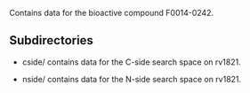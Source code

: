 Contains data for the bioactive compound F0014-0242.

## Subdirectories

- cside/ contains data for the C-side search space on rv1821.

- nside/ contains data for the N-side search space on rv1821.

